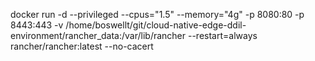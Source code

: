 docker run -d --privileged --cpus="1.5" --memory="4g" -p 8080:80 -p 8443:443 -v /home/boswellt/git/cloud-native-edge-ddil-environment/rancher_data:/var/lib/rancher --restart=always rancher/rancher:latest --no-cacert